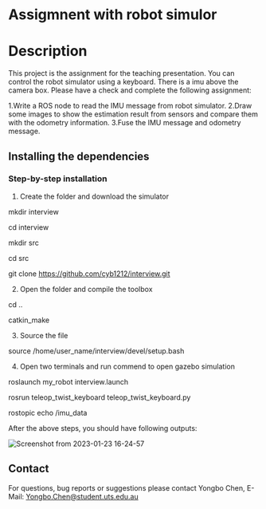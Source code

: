 Assigmnent with robot simulor
==========================================================================

# Description
This project is the assignment for the teaching presentation. You can control the robot simulator using a keyboard. There is a imu above the camera box. Please have a check and complete the following assignment:

1.Write a ROS node to read the IMU message from robot simulator.
2.Draw some images to show the estimation result from sensors and compare them with the odometry information.
3.Fuse the IMU message and odometry message.

## Installing the dependencies

### Step-by-step installation
1. Create the folder and download the simulator

mkdir interview

cd interview

mkdir src

cd src

git clone https://github.com/cyb1212/interview.git

2. Open the folder and compile the toolbox

cd ..

catkin_make

3. Source the file

source /home/user_name/interview/devel/setup.bash

4. Open two terminals and run commend to open gazebo simulation

roslaunch my_robot interview.launch

rosrun teleop_twist_keyboard teleop_twist_keyboard.py

rostopic echo /imu_data

After the above steps, you should have following outputs:

![Screenshot from 2023-01-23 16-24-57](https://user-images.githubusercontent.com/32351126/213977661-84e07bed-222c-49c3-8033-968b8cde86e1.png)


## Contact
For questions, bug reports or suggestions please contact
Yongbo Chen, E-Mail: Yongbo.Chen@student.uts.edu.au 
